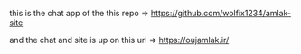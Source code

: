 this is the chat app of the this repo => https://github.com/wolfix1234/amlak-site

and the chat and site is up on this url => https://oujamlak.ir/
